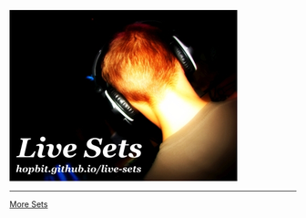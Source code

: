 ![Siwinski Live Sets](siwinski-live-sets-github-400x300.jpg)  


---

[More Sets](https://hopbit.github.io/sets/)
